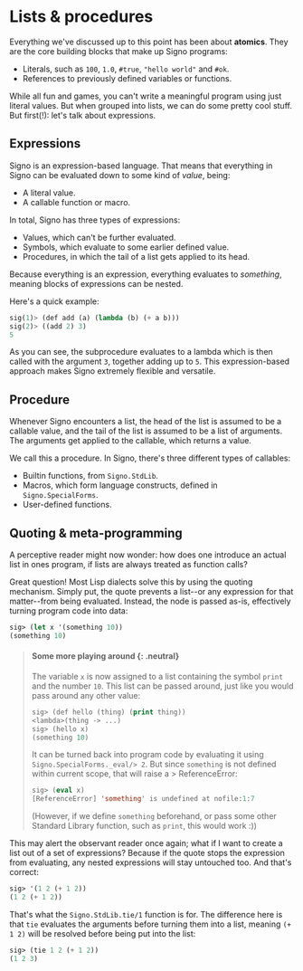 # Lists & procedures

Everything we've discussed up to this point has been about **atomics**. They are the core building blocks that make up Signo programs:

- Literals, such as `100`, `1.0`, `#true`, `"hello world"` and `#ok`.
- References to previously defined variables or functions.

While all fun and games, you can't write a meaningful program using just literal values. But when grouped into lists, we can do some pretty cool stuff. But first(!): let's talk about expressions.

## Expressions

Signo is an expression-based language. That means that everything in Signo can be evaluated down to some kind of *value*, being:

- A literal value.
- A callable function or macro.

In total, Signo has three types of expressions:

- Values, which can't be further evaluated.
- Symbols, which evaluate to some earlier defined value.
- Procedures, in which the tail of a list gets applied to its head.

Because everything is an expression, everything evaluates to *something*, meaning blocks of expressions can be nested.

Here's a quick example:

```lisp
sig(1)> (def add (a) (lambda (b) (+ a b)))
sig(2)> ((add 2) 3)
5
```

As you can see, the subprocedure evaluates to a lambda which is then called with the argument `3`, together adding up to `5`. This expression-based approach makes Signo extremely flexible and versatile.

## Procedure

Whenever Signo encounters a list, the head of the list is assumed to be a callable value, and the tail of the list is assumed to be a list of arguments. The arguments get applied to the callable, which returns a value. 

We call this a procedure. In Signo, there's three different types of callables:

- Builtin functions, from `Signo.StdLib`.
- Macros, which form language constructs, defined in `Signo.SpecialForms`.
- User-defined functions.

## Quoting & meta-programming

A perceptive reader might now wonder: how does one introduce an actual list in ones program, if lists are always treated as function calls? 

Great question! Most Lisp dialects solve this by using the quoting mechanism. Simply put, the quote prevents a list--or any expression for that matter--from being evaluated. Instead, the node is passed as-is, effectively turning program code into data:

```lisp
sig> (let x '(something 10))
(something 10)
```

> #### Some more playing around {: .neutral}
> The variable `x` is now assigned to a list containing the symbol `print` and the number `10`. This list can be passed around, just like you would pass around any other value:
>
> ```lisp
> sig> (def hello (thing) (print thing))
> <lambda>(thing -> ...)
> sig> (hello x)
> (something 10)
> ```
> 
> It can be turned back into program code by evaluating it using `Signo.SpecialForms._eval/> 2`. But since `something` is not defined within current scope, that will raise a > ReferenceError:
> 
> ```lisp
> sig> (eval x)
> [ReferenceError] 'something' is undefined at nofile:1:7
> ```
>
> (However, if we define `something` beforehand, or pass some other Standard Library function, such as `print`, this would work :))

This may alert the observant reader once again; what if I want to create a list out of a set of expressions? Because if the quote stops the expression from evaluating, any nested expressions will stay untouched too. And that's correct:

```lisp
sig> '(1 2 (+ 1 2))
(1 2 (+ 1 2))
```

That's what the `Signo.StdLib.tie/1` function is for. The difference here is that `tie` evaluates the arguments before turning them into a list, meaning `(+ 1 2)` will be resolved before being put into the list:

```lisp
sig> (tie 1 2 (+ 1 2))
(1 2 3)
```